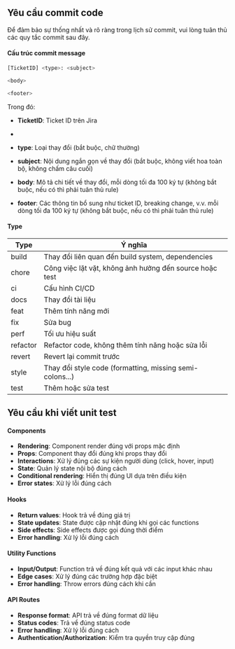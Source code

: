 ## Yêu cầu commit code

Để đảm bảo sự thống nhất và rõ ràng trong lịch sử commit, vui lòng tuân thủ các quy tắc commit sau đây.

#### Cấu trúc commit message

```bash
[TicketID] <type>: <subject>

<body>

<footer>

```

Trong đó:
- **TicketID**: Ticket ID trên Jira
- 
- **type**: Loại thay đổi (bắt buộc, chữ thường)

- **subject**: Nội dung ngắn gọn về thay đổi (bắt buộc, không viết hoa toàn bộ, không chấm câu cuối)

- **body**: Mô tả chi tiết về thay đổi, mỗi dòng tối đa 100 ký tự (không bắt buộc, nếu có thì phải tuân thủ rule)

- **footer**: Các thông tin bổ sung như ticket ID, breaking change, v.v. mỗi dòng tối đa 100 ký tự (không bắt buộc, nếu
  có thì phải tuân thủ rule)

#### Type

| Type     | Ý nghĩa                                                  |
| -------- | -------------------------------------------------------- |
| build    | Thay đổi liên quan đến build system, dependencies        |
| chore    | Công việc lặt vặt, không ảnh hưởng đến source hoặc test  |
| ci       | Cấu hình CI/CD                                           |
| docs     | Thay đổi tài liệu                                        |
| feat     | Thêm tính năng mới                                       |
| fix      | Sửa bug                                                  |
| perf     | Tối ưu hiệu suất                                         |
| refactor | Refactor code, không thêm tính năng hoặc sửa lỗi         |
| revert   | Revert lại commit trước                                  |
| style    | Thay đổi style code (formatting, missing semi-colons...) |
| test     | Thêm hoặc sửa test                                       |

## Yêu cầu khi viết unit test

#### Components

- **Rendering**: Component render đúng với props mặc định
- **Props**: Component thay đổi đúng khi props thay đổi
- **Interactions**: Xử lý đúng các sự kiện người dùng (click, hover, input)
- **State**: Quản lý state nội bộ đúng cách
- **Conditional rendering**: Hiển thị đúng UI dựa trên điều kiện
- **Error states**: Xử lý lỗi đúng cách

#### Hooks

- **Return values**: Hook trả về đúng giá trị
- **State updates**: State được cập nhật đúng khi gọi các functions
- **Side effects**: Side effects được gọi đúng thời điểm
- **Error handling**: Xử lý lỗi đúng cách

#### Utility Functions

- **Input/Output**: Function trả về đúng kết quả với các input khác nhau
- **Edge cases**: Xử lý đúng các trường hợp đặc biệt
- **Error handling**: Throw errors đúng cách khi cần

#### API Routes

- **Response format**: API trả về đúng format dữ liệu
- **Status codes**: Trả về đúng status code
- **Error handling**: Xử lý lỗi đúng cách
- **Authentication/Authorization**: Kiểm tra quyền truy cập đúng
